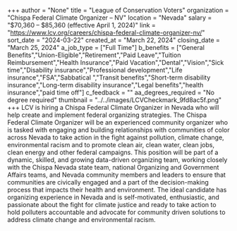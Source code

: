 +++
author = "None"
title = "League of Conservation Voters"
organization = "Chispa Federal Climate Organizer – NV"
location = "Nevada"
salary = "$70,360 – $85,360 (effective April 1, 2024)"
link = "https://www.lcv.org/careers/chispa-federal-climate-organizer-nv/"
sort_date = "2024-03-22"
created_at = "March 22, 2024"
closing_date = "March 25, 2024"
a_job_type = ["Full Time"]
b_benefits = ["General Benefits","Union-Eligible","Retirement","Paid Leave","Tuition Reimbursement","Health Insurance","Paid Vacation","Dental","Vision","Sick time","Disability insurance","Professional development","Life insurance","FSA","Sabbatical ","Transit benefits","Short-term disability insurance","Long-term disability insurance","Legal benefits","health insurance","paid time off"]
c_feedback = ""
aa_degrees_required = "No degree required"
thumbnail = "../../images/LCVCheckmark_9fd8ac5f.png"
+++
LCV is hiring a Chispa Federal Climate Organizer in Nevada who will help create and implement federal organizing strategies. The Chispa Federal Climate Organizer will be an experienced community organizer who is tasked with engaging and building relationships with communities of color across Nevada to take action in the fight against pollution, climate change, environmental racism and to promote clean air, clean water, clean jobs, clean energy and other federal campaigns. This position will be part of a dynamic, skilled, and growing data-driven organizing team, working closely with the Chispa Nevada state team, national Organizing and Government Affairs teams, and Nevada community members and leaders to ensure that communities are civically engaged and a part of the decision-making process that impacts their health and environment. The ideal candidate has organizing experience in Nevada and is self-motivated, enthusiastic, and passionate about the fight for climate justice and ready to take action to hold polluters accountable and advocate for community driven solutions to address climate change and environmental racism. 

